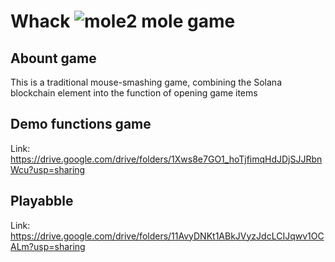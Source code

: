 # **Whack ![mole2](https://github.com/user-attachments/assets/9661f2e5-ef7f-4ed1-b3aa-a6e09723f8d3) mole game** 
## Abount game
This is a traditional mouse-smashing game, combining the Solana blockchain element into the function of opening game items
## Demo functions game
Link: https://drive.google.com/drive/folders/1Xws8e7GO1_hoTjfimqHdJDjSJJRbnWcu?usp=sharing
## Playabble
Link: https://drive.google.com/drive/folders/11AvyDNKt1ABkJVyzJdcLCIJqwv1OCALm?usp=sharing
